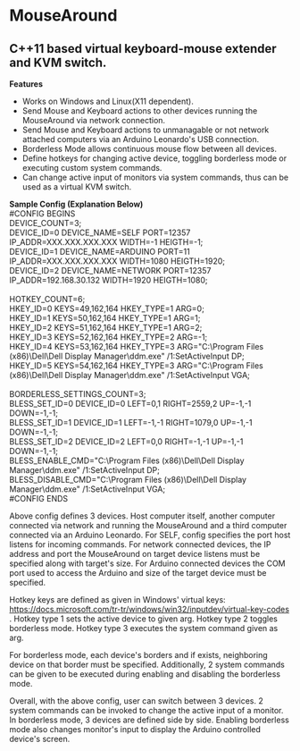 # MouseAround

## C++11 based virtual keyboard-mouse extender and KVM switch.

**Features**
- Works on Windows and Linux(X11 dependent). 
- Send Mouse and Keyboard actions to other devices running the MouseAround via network connection.
- Send Mouse and Keyboard actions to unmanagable or not network attached computers via an Arduino Leonardo's USB connection. 
- Borderless Mode allows continuous mouse flow between all devices.
- Define hotkeys for changing active device, toggling borderless mode or executing custom system commands.
- Can change active input of monitors via system commands, thus can be used as a virtual KVM switch.

**Sample Config (Explanation Below)**\
\#CONFIG BEGINS\
DEVICE_COUNT=3;\
DEVICE_ID=0 DEVICE_NAME=SELF 	PORT=12357 	IP_ADDR=XXX.XXX.XXX.XXX WIDTH=-1 	HEIGTH=-1;\
DEVICE_ID=1 DEVICE_NAME=ARDUINO PORT=11 	IP_ADDR=XXX.XXX.XXX.XXX WIDTH=1080 	HEIGTH=1920;\
DEVICE_ID=2 DEVICE_NAME=NETWORK PORT=12357 	IP_ADDR=192.168.30.132 	WIDTH=1920 	HEIGTH=1080;\
\
HOTKEY_COUNT=6;\
HKEY_ID=0	KEYS=49,162,164	HKEY_TYPE=1	ARG=0;\
HKEY_ID=1	KEYS=50,162,164	HKEY_TYPE=1	ARG=1;\
HKEY_ID=2	KEYS=51,162,164	HKEY_TYPE=1	ARG=2;\
HKEY_ID=3	KEYS=52,162,164	HKEY_TYPE=2	ARG=-1;\
HKEY_ID=4	KEYS=53,162,164	HKEY_TYPE=3	ARG="C:\Program Files (x86)\Dell\Dell Display Manager\ddm.exe" /1:SetActiveInput DP;\
HKEY_ID=5	KEYS=54,162,164	HKEY_TYPE=3	ARG="C:\Program Files (x86)\Dell\Dell Display Manager\ddm.exe" /1:SetActiveInput VGA;\
\
BORDERLESS_SETTINGS_COUNT=3;\
BLESS_SET_ID=0	DEVICE_ID=0		LEFT=0,1	RIGHT=2559,2	UP=-1,-1	DOWN=-1,-1;\
BLESS_SET_ID=1	DEVICE_ID=1		LEFT=-1,-1	RIGHT=1079,0	UP=-1,-1	DOWN=-1,-1;\
BLESS_SET_ID=2	DEVICE_ID=2		LEFT=0,0	RIGHT=-1,-1		UP=-1,-1	DOWN=-1,-1;\
BLESS_ENABLE_CMD="C:\Program Files (x86)\Dell\Dell Display Manager\ddm.exe" /1:SetActiveInput DP;\
BLESS_DISABLE_CMD="C:\Program Files (x86)\Dell\Dell Display Manager\ddm.exe" /1:SetActiveInput VGA;\
\#CONFIG ENDS

Above config defines 3 devices. Host computer itself, another computer connected via network and running the
MouseAround and a third computer connected via an Arduino Leonardo. For SELF, config specifies the port host listens for 
incoming commands. For network connected devices, the IP address and port the MouseAround on target device listens must be
specified along with target's size. For Arduino connected devices the COM port used to access the Arduino and size of the 
target device must be specified.

Hotkey keys are defined as given in Windows' virtual keys: 
https://docs.microsoft.com/tr-tr/windows/win32/inputdev/virtual-key-codes
. Hotkey type 1 sets the active device to given arg. Hotkey type 2 toggles borderless mode. Hotkey type 3 executes the system
command given as arg.

For borderless mode, each device's borders and if exists, neighboring device on that border must be specified. Additionally,
2 system commands can be given to be executed during enabling and disabling the borderless mode.

Overall, with the above config, user can switch between 3 devices. 2 system commands can be invoked to change the active
input of a monitor. In borderless mode, 3 devices are defined side by side. Enabling borderless mode also changes monitor's
input to display the Arduino controlled device's screen.
